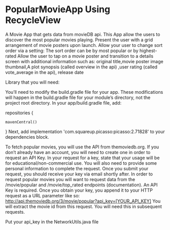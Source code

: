 # PopularMovieApp Using RecycleView
A Movie App that gets data from movieDB api.
This App allow the users to discover the most popular movies playing.
Present the user with a grid arrangement of movie posters upon launch.
Allow your user to change sort order via a setting:
The sort order can be by most popular or by highest-rated
Allow the user to tap on a movie poster and transition to a details screen with additional information such as: original title,movie poster image thumbnail,A plot synopsis (called overview in the api) ,user rating (called vote_average in the api), release date

Library that you will need:

You’ll need to modify the build.gradle file for your app. These modifications will happen in the build.gradle file for your module’s directory, not the project root directory.
In your app/build.gradle file, add:


repositories {

    mavenCentral()

}
Next, add implementation 'com.squareup.picasso:picasso:2.71828' to your dependencies block.



To fetch popular movies, you will use the API from themoviedb.org.
If you don’t already have an account, you will need to create one in order to request an API Key.
In your request for a key, state that your usage will be for educational/non-commercial use. You will also need to provide some personal information to complete the request. Once you submit your request, you should receive your key via email shortly after.
In order to request popular movies you will want to request data from the /movie/popular and /movie/top_rated endpoints (documentation). An API Key is required.
Once you obtain your key, you append it to your HTTP request as a URL parameter like so:
http://api.themoviedb.org/3/movie/popular?api_key=[YOUR_API_KEY]
You will extract the movie id from this request. You will need this in subsequent requests.

Put your api_key in the NetworkUtils.java file 






